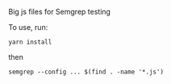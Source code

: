 Big js files for Semgrep testing

To use, run:

```
yarn install
```

then

```
semgrep --config ... $(find . -name '*.js')
```
